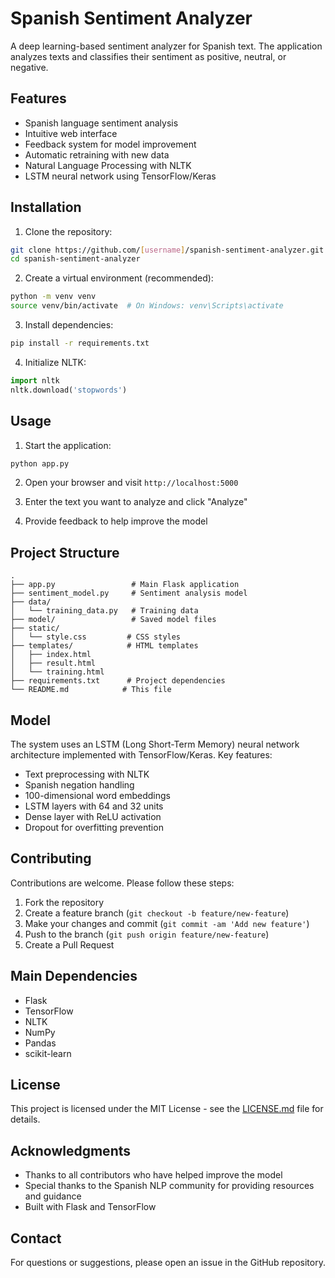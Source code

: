 # Spanish Sentiment Analyzer

A deep learning-based sentiment analyzer for Spanish text. The application analyzes texts and classifies their sentiment as positive, neutral, or negative.

## Features

- Spanish language sentiment analysis
- Intuitive web interface
- Feedback system for model improvement
- Automatic retraining with new data
- Natural Language Processing with NLTK
- LSTM neural network using TensorFlow/Keras

## Installation

1. Clone the repository:
```bash
git clone https://github.com/[username]/spanish-sentiment-analyzer.git
cd spanish-sentiment-analyzer
```

2. Create a virtual environment (recommended):
```bash
python -m venv venv
source venv/bin/activate  # On Windows: venv\Scripts\activate
```

3. Install dependencies:
```bash
pip install -r requirements.txt
```

4. Initialize NLTK:
```python
import nltk
nltk.download('stopwords')
```

## Usage

1. Start the application:
```bash
python app.py
```

2. Open your browser and visit `http://localhost:5000`

3. Enter the text you want to analyze and click "Analyze"

4. Provide feedback to help improve the model

## Project Structure

```
.
├── app.py                 # Main Flask application
├── sentiment_model.py     # Sentiment analysis model
├── data/
│   └── training_data.py   # Training data
├── model/                 # Saved model files
├── static/
│   └── style.css         # CSS styles
├── templates/            # HTML templates
│   ├── index.html
│   ├── result.html
│   └── training.html
├── requirements.txt      # Project dependencies
└── README.md            # This file
```

## Model

The system uses an LSTM (Long Short-Term Memory) neural network architecture implemented with TensorFlow/Keras. Key features:

- Text preprocessing with NLTK
- Spanish negation handling
- 100-dimensional word embeddings
- LSTM layers with 64 and 32 units
- Dense layer with ReLU activation
- Dropout for overfitting prevention

## Contributing

Contributions are welcome. Please follow these steps:

1. Fork the repository
2. Create a feature branch (`git checkout -b feature/new-feature`)
3. Make your changes and commit (`git commit -am 'Add new feature'`)
4. Push to the branch (`git push origin feature/new-feature`)
5. Create a Pull Request

## Main Dependencies

- Flask
- TensorFlow
- NLTK
- NumPy
- Pandas
- scikit-learn

## License

This project is licensed under the MIT License - see the [LICENSE.md](LICENSE.md) file for details.

## Acknowledgments

- Thanks to all contributors who have helped improve the model
- Special thanks to the Spanish NLP community for providing resources and guidance
- Built with Flask and TensorFlow

## Contact

For questions or suggestions, please open an issue in the GitHub repository.